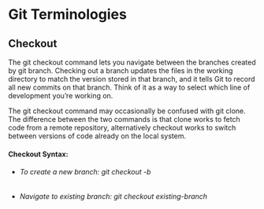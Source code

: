 # Git Terminologies

## Checkout

The git checkout command lets you navigate between the branches created by git branch. 
Checking out a branch updates the files in the working directory to match the version stored in that branch, and it tells Git to record all new commits on that branch. 
Think of it as a way to select which line of development you’re working on.

The git checkout command may occasionally be confused with git clone. 
The difference between the two commands is that clone works to fetch code from a remote repository,
alternatively checkout works to switch between versions of code already on the local system.

#### Checkout Syntax:

- ###### To create a new branch: *git checkout -b*

- ###### Navigate to existing branch: *git checkout existing-branch*
